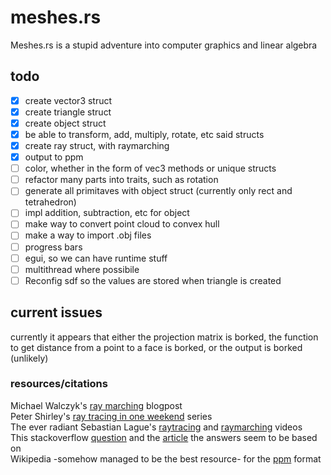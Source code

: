 # meshes.rs
Meshes.rs is a stupid adventure into computer graphics and linear algebra

## todo
- [x] create vector3 struct 
- [x] create triangle struct
- [x] create object struct
- [x] be able to transform, add, multiply, rotate, etc said structs 
- [x] create ray struct, with raymarching
- [x] output to ppm
- [ ] color, whether in the form of vec3 methods or unique structs
- [ ] refactor many parts into traits, such as rotation
- [ ] generate all primitaves with object struct (currently only rect and tetrahedron)
- [ ] impl addition, subtraction, etc for object
- [ ] make way to convert point cloud to convex hull
- [ ] make a way to import .obj files
- [ ] progress bars
- [ ] egui, so we can have runtime stuff
- [ ] multithread where possibile
- [ ] Reconfig sdf so the values are stored when triangle is created

## current issues
currently it appears that either the projection matrix is borked, the function to 
get distance from a point to a face is borked, or the output is borked (unlikely)

### resources/citations
Michael Walczyk's [ray marching](https://michaelwalczyk.com/blog-ray-marching.html) blogpost <br />
Peter Shirley's [ray tracing in one weekend](https://raytracing.github.io/) series <br />
The ever radiant Sebastian Lague's [raytracing](https://www.youtube.com/watch?v=Qz0KTGYJtUk) and [raymarching](https://www.youtube.com/watch?v=Cp5WWtMoeKg) videos <br />
This stackoverflow [question](https://stackoverflow.com/questions/849211/shortest-distance-between-a-point-and-a-line-segment) and the [article](http://paulbourke.net/geometry/pointlineplane/) the answers seem to be based on <br />
Wikipedia -somehow managed to be the best resource- for the [ppm](https://en.wikipedia.org/wiki/Netpbm#PPM_example) format <br />


